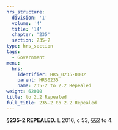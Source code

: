 ```yaml
---
hrs_structure:
  division: '1'
  volume: '4'
  title: '14'
  chapter: '235'
  section: 235-2
type: hrs_section
tags:
  - Government
menu:
  hrs:
    identifier: HRS_0235-0002
    parent: HRS0235
    name: 235-2 to 2.2 Repealed
weight: 62010
title: to 2.2 Repealed
full_title: 235-2 to 2.2 Repealed
---
```

**§235-2 REPEALED.** L 2016, c 53, §§2 to 4.